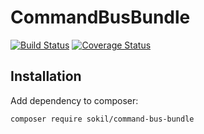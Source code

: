 # CommandBusBundle

[![Build Status](https://travis-ci.org/sokil/CommandBusBundle.svg?branch=master)](https://travis-ci.org/sokil/CommandBusBundle)
[![Coverage Status](https://coveralls.io/repos/github/sokil/CommandBusBundle/badge.svg?branch=master&1)](https://coveralls.io/github/sokil/CommandBusBundle?branch=master)

## Installation

Add dependency to composer:
```
composer require sokil/command-bus-bundle
```
